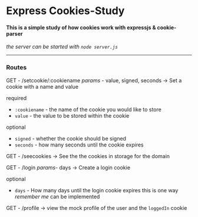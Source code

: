 # Express Cookies-Study
#### This is a simple study of how cookies work with expressjs & cookie-parser
*the server can be started with `node server.js`*

---

### Routes
GET - /setcookie/:cookiename
*params* - value, signed, seconds
-> Set a cookie with a name and value

required
- `:cookiename` - the name of the cookie you would like to store
- `value` - the value to be stored within the cookie

optional
- `signed` - whether the cookie should be signed
- `seconds` - how many seconds until the cookie expires

GET - /seecookies
-> See the the cookies in storage for the domain

GET - /login
*params*- days
-> Create a login cookie

optional
- `days` - How many days until the login cookie expires
this is one way *remember me* can be implemented

GET - /profile
-> view the mock profile of the user and the `loggedIn` cookie




